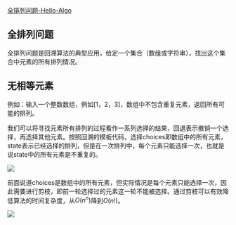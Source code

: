 [全排列问题-Hello-Algo](https://www.hello-algo.com/chapter_backtracking/permutations_problem/)

## 全排列问题

全排列问题是回溯算法的典型应用，给定一个集合（数组或字符串），找出这个集合中元素的所有排列情况。

## 无相等元素

例如：输入一个整数数组，例如[1，2，3]，数组中不包含重复元素，返回所有可能的排列。

我们可以将寻找元素所有排列的过程看作一系列选择的结果，回退表示撤销一个选择，再选择其他元素。按照回溯的模板代码，选择choices即数组中的所有元素，state表示已经选择的排列，但是在一次排列中，每个元素只能选择一次，也就是说state中的所有元素是不重复的。

<img src="https://www.hello-algo.com/chapter_backtracking/permutations_problem.assets/permutations_i.png">

前面说道choices是数组中的所有元素，但实际情况是每个元素只能选择一次，因此需要进行剪枝，即前一轮选择过的元素这一轮不能被选择。通过剪枝可以有效降低算法的时间复杂度，从$O(n^n)$降到$O(n!)$。

<img src="https://www.hello-algo.com/chapter_backtracking/permutations_problem.assets/permutations_i_pruning.png">




